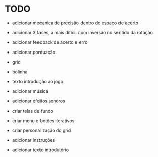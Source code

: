 # TODO

* adicionar mecanica de precisão dentro do espaço de acerto
* adicionar 3 fases, a mais dificil com inversão no sentido da rotação
* adicionar feedback de acerto e erro
* adicionar pontuação
* grid
* bolinha
* texto introdução ao jogo
* adicionar música
* adicionar efeitos sonoros

* criar telas de fundo
* criar menu e botões iterativos
* criar personalização do grid
* adicionar instruções
* adicionar texto introdutório

